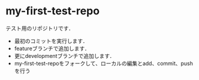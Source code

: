 # my-first-test-repo

テスト用のリポジトリです．

- 最初のコミットを実行します．
- featureブランチで追加します．
- 更にdevelopmentブランチで追加します．
- my-first-test-repoをフォークして、ローカルの編集とadd、commit、pushを行う